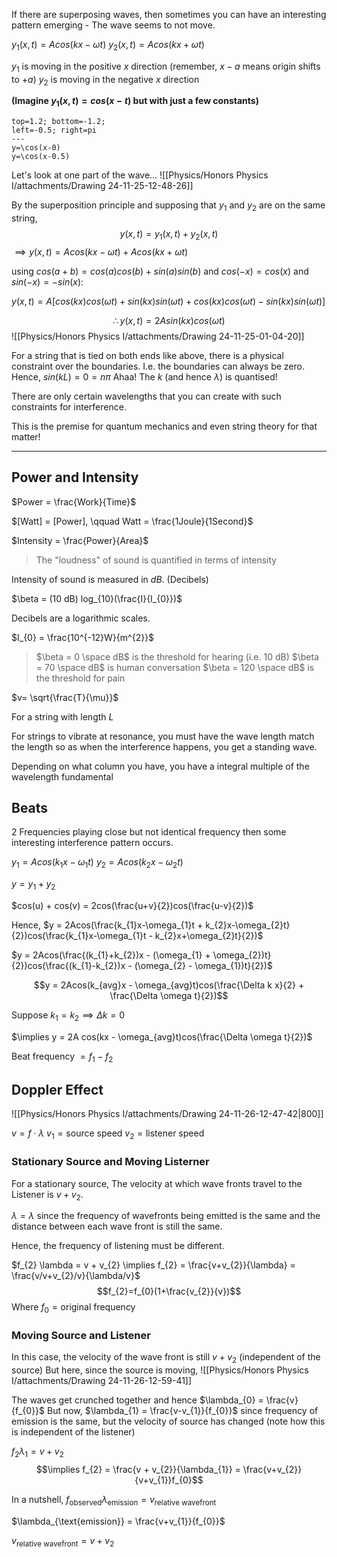 If there are superposing waves, then sometimes you can have an interesting pattern emerging - The wave seems to not move.

$y_{1}(x,t) = Acos(kx- \omega t)$
$y_{2}(x,t) = Acos(kx + \omega t)$

$y_{1}$ is moving in the positive $x$ direction (remember, $x-a$ means origin shifts to $+a$)
$y_{2}$ is moving in the negative $x$ direction

**(Imagine $y_{1}(x,t) = cos(x-t)$ but with just a few constants)**
```desmos-graph
top=1.2; bottom=-1.2;
left=-0.5; right=pi
---
y=\cos(x-0)
y=\cos(x-0.5)
```

Let's look at one part of the wave…
![[Physics/Honors Physics I/attachments/Drawing 24-11-25-12-48-26]]

By the superposition principle and supposing that $y_1$ and $y_2$ are on the same string,
$$y(x, t) = y_{1}(x,t) + y_{2}(x,t)$$
$\implies y(x,t) = Acos(kx - \omega t)+Acos(kx+\omega t)$

using $cos(a+b) = cos(a)cos(b) + sin(a)sin(b)$ and $cos(-x)=cos(x)$ and $sin(-x)=-sin(x)$:

$y(x,t) = A[cos(kx)cos(\omega t) + sin(kx)sin(\omega t) + cos(kx)cos(\omega t) - sin(kx)sin(\omega t)]$

$$\therefore y(x,t) = 2Asin(kx)cos(\omega t)$$
![[Physics/Honors Physics I/attachments/Drawing 24-11-25-01-04-20]]

For a string that is tied on both ends like above, there is a physical constraint over the boundaries. I.e. the boundaries can always be zero. Hence, $sin(kL) = 0 = n \pi$
Ahaa!
The $k$ (and hence $\lambda$) is quantised!

There are only certain wavelengths that you can create with such constraints for interference. 

This is the premise for quantum mechanics and even string theory for that matter!

---

## Power and Intensity 
$Power = \frac{Work}{Time}$

$[Watt] = [Power], \qquad Watt = \frac{1Joule}{1Second}$

$Intensity = \frac{Power}{Area}$

>The "loudness" of sound is quantified in terms of intensity

Intensity of sound is measured in $dB$. (Decibels)

$\beta = (10 dB) log_{10}(\frac{I}{I_{0}})$

Decibels are a logarithmic scales.

$I_{0} = \frac{10^{-12}W}{m^{2}}$

> $\beta = 0 \space dB$ is the threshold for hearing (i.e. 10 dB)
> $\beta = 70 \space dB$ is human conversation
> $\beta = 120 \space dB$ is the threshold for pain

$v= \sqrt{\frac{T}{\mu}}$

For a string with length $L$

For strings to vibrate at resonance, you must have the wave length match the length so as when the interference happens, you get a standing wave.

Depending on what column you have, you have a integral multiple of the wavelength fundamental

## Beats 
2 Frequencies playing close but not identical frequency then some interesting interference pattern occurs.

$y_{1} = Acos(k_{1}x - \omega_{1}t)$
$y_{2} = Acos(k_{2}x - \omega_{2}t)$

$y = y_{1} + y_{2}$

$cos(u) + cos(v) = 2cos(\frac{u+v}{2})cos(\frac{u-v}{2})$

Hence, $y = 2Acos(\frac{k_{1}x-\omega_{1}t + k_{2}x-\omega_{2}t}{2})cos(\frac{k_{1}x-\omega_{1}t - k_{2}x+\omega_{2}t}{2})$

$y = 2Acos(\frac{(k_{1}+k_{2})x - (\omega_{1} + \omega_{2})t}{2})cos(\frac{(k_{1}-k_{2})x - (\omega_{2} - \omega_{1})t}{2})$

$$y = 2Acos(k_{avg}x - \omega_{avg}t)cos(\frac{\Delta k x}{2} + \frac{\Delta \omega t}{2})$$

Suppose $k_{1} = k_{2} \implies \Delta k = 0$

$\implies y = 2A cos(kx - \omega_{avg}t)cos(\frac{\Delta \omega t}{2})$

Beat frequency $= f_{1}-f_{2}$

## Doppler Effect 
![[Physics/Honors Physics I/attachments/Drawing 24-11-26-12-47-42|800]]

$v=f \cdot \lambda$
$v_{1} = \text{source speed}$
$v_{2} = \text{listener speed}$

### Stationary Source and Moving Listerner
For a stationary source, The velocity at which wave fronts travel to the Listener is $v+v_{2}$.

$\lambda = \lambda$ since the frequency of wavefronts being emitted is the same and the distance between each wave front is still the same.

Hence, the frequency of listening must be different.

$f_{2} \lambda = v + v_{2} \implies f_{2} = \frac{v+v_{2}}{\lambda} = \frac{v/v+v_{2}/v}{\lambda/v}$
$$f_{2}=f_{0}(1+\frac{v_{2}}{v})$$
Where $f_{0}=\text{original frequency}$

### Moving Source and Listener

In this case, the velocity of the wave front is still $v+v_{2}$ (independent of the source)
But here, since the source is moving,
![[Physics/Honors Physics I/attachments/Drawing 24-11-26-12-59-41]]

The waves get crunched together and hence $\lambda_{0} = \frac{v}{f_{0}}$
But now, $\lambda_{1} = \frac{v-v_{1}}{f_{0}}$ since frequency of emission is the same, but the velocity of source has changed
(note how this is independent of the listener)

$f_{2}\lambda_{1} = v+v_{2}$
$$\implies f_{2} = \frac{v + v_{2}}{\lambda_{1}} = \frac{v+v_{2}}{v+v_{1}}f_{0}$$

In a nutshell, $f_{\text{observed}}\lambda_{\text{emission}}=v_{\text{relative wavefront}}$

$\lambda_{\text{emission}} = \frac{v+v_{1}}{f_{0}}$

$v_\text{relative wavefront} = v + v_{2}$


